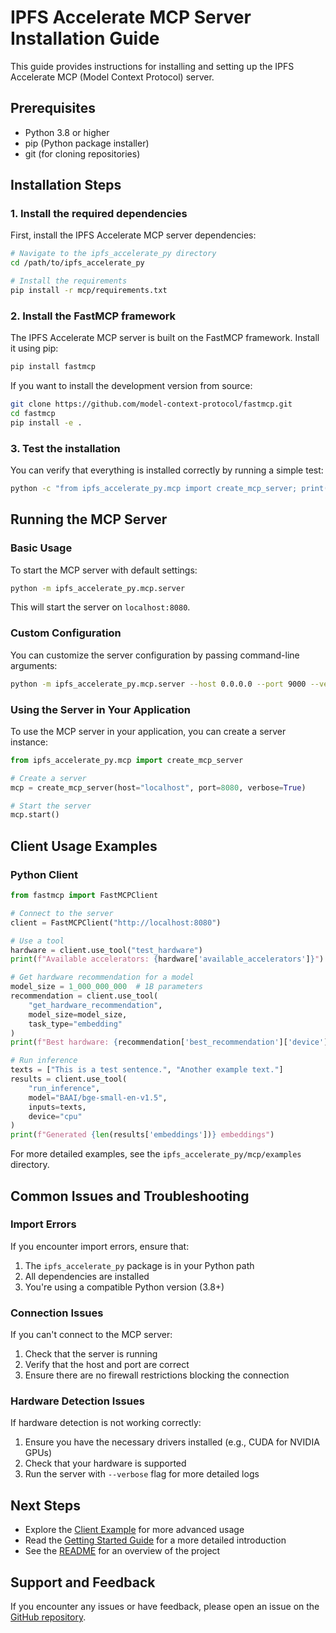 # IPFS Accelerate MCP Server Installation Guide

This guide provides instructions for installing and setting up the IPFS Accelerate MCP (Model Context Protocol) server.

## Prerequisites

- Python 3.8 or higher
- pip (Python package installer)
- git (for cloning repositories)

## Installation Steps

### 1. Install the required dependencies

First, install the IPFS Accelerate MCP server dependencies:

```bash
# Navigate to the ipfs_accelerate_py directory
cd /path/to/ipfs_accelerate_py

# Install the requirements
pip install -r mcp/requirements.txt
```

### 2. Install the FastMCP framework

The IPFS Accelerate MCP server is built on the FastMCP framework. Install it using pip:

```bash
pip install fastmcp
```

If you want to install the development version from source:

```bash
git clone https://github.com/model-context-protocol/fastmcp.git
cd fastmcp
pip install -e .
```

### 3. Test the installation

You can verify that everything is installed correctly by running a simple test:

```bash
python -c "from ipfs_accelerate_py.mcp import create_mcp_server; print('MCP server package successfully imported')"
```

## Running the MCP Server

### Basic Usage

To start the MCP server with default settings:

```bash
python -m ipfs_accelerate_py.mcp.server
```

This will start the server on `localhost:8080`.

### Custom Configuration

You can customize the server configuration by passing command-line arguments:

```bash
python -m ipfs_accelerate_py.mcp.server --host 0.0.0.0 --port 9000 --verbose
```

### Using the Server in Your Application

To use the MCP server in your application, you can create a server instance:

```python
from ipfs_accelerate_py.mcp import create_mcp_server

# Create a server
mcp = create_mcp_server(host="localhost", port=8080, verbose=True)

# Start the server
mcp.start()
```

## Client Usage Examples

### Python Client

```python
from fastmcp import FastMCPClient

# Connect to the server
client = FastMCPClient("http://localhost:8080")

# Use a tool
hardware = client.use_tool("test_hardware")
print(f"Available accelerators: {hardware['available_accelerators']}")

# Get hardware recommendation for a model
model_size = 1_000_000_000  # 1B parameters
recommendation = client.use_tool(
    "get_hardware_recommendation",
    model_size=model_size,
    task_type="embedding"
)
print(f"Best hardware: {recommendation['best_recommendation']['device']}")

# Run inference
texts = ["This is a test sentence.", "Another example text."]
results = client.use_tool(
    "run_inference",
    model="BAAI/bge-small-en-v1.5",
    inputs=texts,
    device="cpu"
)
print(f"Generated {len(results['embeddings'])} embeddings")
```

For more detailed examples, see the `ipfs_accelerate_py/mcp/examples` directory.

## Common Issues and Troubleshooting

### Import Errors

If you encounter import errors, ensure that:

1. The `ipfs_accelerate_py` package is in your Python path
2. All dependencies are installed
3. You're using a compatible Python version (3.8+)

### Connection Issues

If you can't connect to the MCP server:

1. Check that the server is running
2. Verify that the host and port are correct
3. Ensure there are no firewall restrictions blocking the connection

### Hardware Detection Issues

If hardware detection is not working correctly:

1. Ensure you have the necessary drivers installed (e.g., CUDA for NVIDIA GPUs)
2. Check that your hardware is supported
3. Run the server with `--verbose` flag for more detailed logs

## Next Steps

- Explore the [Client Example](examples/client_example.py) for more advanced usage
- Read the [Getting Started Guide](GETTING_STARTED.md) for a more detailed introduction
- See the [README](README.md) for an overview of the project

## Support and Feedback

If you encounter any issues or have feedback, please open an issue on the [GitHub repository](https://github.com/ipfs/ipfs_accelerate_py).
